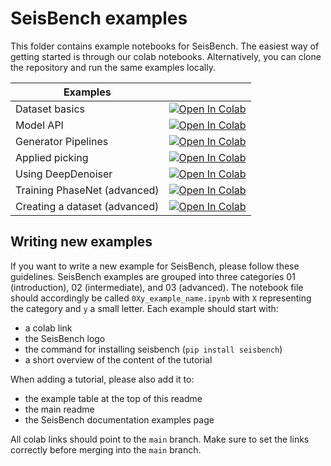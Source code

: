 # SeisBench examples

This folder contains example notebooks for SeisBench.
The easiest way of getting started is through our colab notebooks.
Alternatively, you can clone the repository and run the same examples locally.

| Examples |  |
|---|---|
| Dataset basics | [![Open In Colab](https://colab.research.google.com/assets/colab-badge.svg)](https://colab.research.google.com/github/seisbench/seisbench/blob/main/examples/01a_dataset_basics.ipynb) |
| Model API | [![Open In Colab](https://colab.research.google.com/assets/colab-badge.svg)](https://colab.research.google.com/github/seisbench/seisbench/blob/main/examples/01b_model_api.ipynb) |
| Generator Pipelines | [![Open In Colab](https://colab.research.google.com/assets/colab-badge.svg)](https://colab.research.google.com/github/seisbench/seisbench/blob/main/examples/01c_generator_pipelines.ipynb) |
| Applied picking | [![Open In Colab](https://colab.research.google.com/assets/colab-badge.svg)](https://colab.research.google.com/github/seisbench/seisbench/blob/main/examples/02a_deploy_model_on_streams_example.ipynb) |
| Using DeepDenoiser | [![Open In Colab](https://colab.research.google.com/assets/colab-badge.svg)](https://colab.research.google.com/github/seisbench/seisbench/blob/main/examples/02b_deep_denoiser.ipynb) |
| Training PhaseNet (advanced) | [![Open In Colab](https://colab.research.google.com/assets/colab-badge.svg)](https://colab.research.google.com/github/seisbench/seisbench/blob/main/examples/03a_training_phasenet.ipynb) |
| Creating a dataset (advanced) | [![Open In Colab](https://colab.research.google.com/assets/colab-badge.svg)](https://colab.research.google.com/github/seisbench/seisbench/blob/additional_example_workflows/examples/03b_creating_a_dataset.ipynb) |

## Writing new examples

If you want to write a new example for SeisBench, please follow these guidelines.
SeisBench examples are grouped into three categories 01 (introduction), 02 (intermediate), and 03 (advanced).
The notebook file should accordingly be called `0Xy_example_name.ipynb` with `X` representing the category and `y` a small letter.
Each example should start with:

- a colab link
- the SeisBench logo
- the command for installing seisbench (`pip install seisbench`)
- a short overview of the content of the tutorial

When adding a tutorial, please also add it to:

- the example table at the top of this readme
- the main readme
- the SeisBench documentation examples page

All colab links should point to the `main` branch.
Make sure to set the links correctly before merging into the `main` branch.
